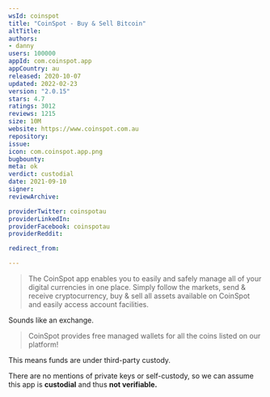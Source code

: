 ```yaml
---
wsId: coinspot
title: "CoinSpot - Buy & Sell Bitcoin"
altTitle: 
authors:
- danny
users: 100000
appId: com.coinspot.app
appCountry: au
released: 2020-10-07
updated: 2022-02-23
version: "2.0.15"
stars: 4.7
ratings: 3012
reviews: 1215
size: 10M
website: https://www.coinspot.com.au
repository: 
issue: 
icon: com.coinspot.app.png
bugbounty: 
meta: ok
verdict: custodial
date: 2021-09-10
signer: 
reviewArchive:

providerTwitter: coinspotau
providerLinkedIn: 
providerFacebook: coinspotau
providerReddit: 

redirect_from:

---
```


> The CoinSpot app enables you to easily and safely manage all of your digital currencies in one place. Simply follow the markets, send & receive cryptocurrency, buy & sell all assets available on CoinSpot and easily access account facilities.

Sounds like an exchange.

> CoinSpot provides free managed wallets for all the coins listed on our platform! 

This means funds are under third-party custody. 

There are no mentions of private keys or self-custody, so we can assume this app is **custodial** and thus **not verifiable.**
